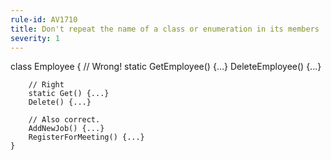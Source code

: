 ```yaml
---
rule-id: AV1710
title: Don't repeat the name of a class or enumeration in its members
severity: 1
---
```

class Employee
	{
		// Wrong!
		static GetEmployee() {...}
		DeleteEmployee() {...}
		
		// Right
		static Get() {...}
		Delete() {...}
		
		// Also correct.
		AddNewJob() {...}
		RegisterForMeeting() {...}
	}
